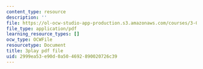 ```yaml
---
content_type: resource
description: ''
file: https://ol-ocw-studio-app-production.s3.amazonaws.com/courses/3-091sc-introduction-to-solid-state-chemistry-fall-2010/2999ea53e90d0a504692890020726c39_kB2Ue4Fip2c.pdf
file_type: application/pdf
learning_resource_types: []
ocw_type: OCWFile
resourcetype: Document
title: 3play pdf file
uid: 2999ea53-e90d-0a50-4692-890020726c39
---
```

